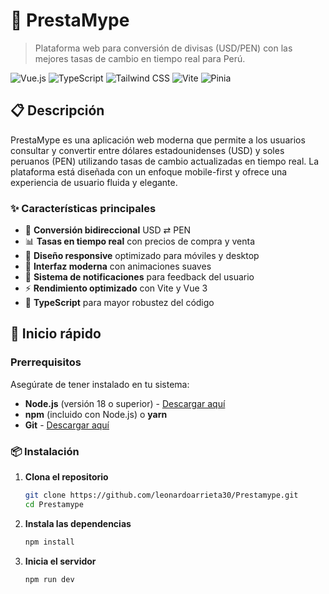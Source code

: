 # 💱 PrestaMype

> Plataforma web para conversión de divisas (USD/PEN) con las mejores tasas de cambio en tiempo real para Perú.

![Vue.js](https://img.shields.io/badge/Vue.js-4FC08D?style=for-the-badge&logo=vue.js&logoColor=white)
![TypeScript](https://img.shields.io/badge/TypeScript-007ACC?style=for-the-badge&logo=typescript&logoColor=white)
![Tailwind CSS](https://img.shields.io/badge/Tailwind_CSS-38B2AC?style=for-the-badge&logo=tailwind-css&logoColor=white)
![Vite](https://img.shields.io/badge/Vite-646CFF?style=for-the-badge&logo=vite&logoColor=white)
![Pinia](https://img.shields.io/badge/Pinia-yellow?style=for-the-badge&logo=vue.js&logoColor=white)

## 📋 Descripción

PrestaMype es una aplicación web moderna que permite a los usuarios consultar y convertir entre dólares estadounidenses (USD) y soles peruanos (PEN) utilizando tasas de cambio actualizadas en tiempo real. La plataforma está diseñada con un enfoque mobile-first y ofrece una experiencia de usuario fluida y elegante.

### ✨ Características principales

- 🔄 **Conversión bidireccional** USD ⇄ PEN
- 📊 **Tasas en tiempo real** con precios de compra y venta
- 📱 **Diseño responsive** optimizado para móviles y desktop
- 🎨 **Interfaz moderna** con animaciones suaves
- 🔔 **Sistema de notificaciones** para feedback del usuario
- ⚡ **Rendimiento optimizado** con Vite y Vue 3
- 🎯 **TypeScript** para mayor robustez del código

## 🚀 Inicio rápido

### Prerrequisitos

Asegúrate de tener instalado en tu sistema:

- **Node.js** (versión 18 o superior) - [Descargar aquí](https://nodejs.org/)
- **npm** (incluido con Node.js) o **yarn**
- **Git** - [Descargar aquí](https://git-scm.com/)

### 📦 Instalación

1. **Clona el repositorio**
   ```bash
   git clone https://github.com/leonardoarrieta30/Prestamype.git
   cd Prestamype
2. **Instala las dependencias**
   ```bash
   npm install 
4. **Inicia el servidor**
   ```bash
   npm run dev

